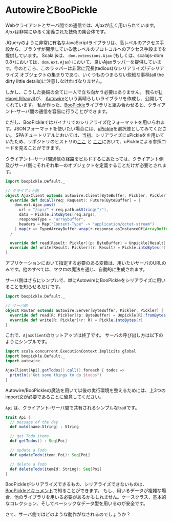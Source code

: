 # AutowireとBooPickle

Webクライアントとサーバ間での通信では、*Ajax*が広く用いられています。*Ajax*は非常にゆるく定義された技術の集合体です。

JQueryのように非常に有名なJavaScriptライブラリは、高レベルのアクセス手段から、ブラウザが開示している低レベルのプロトコルへのアクセス手段までを提供しています。
Scala.jsは、 `dom.extensions.Ajax` (もしくは、scalajs-dom 0.8+においては、`dom.ext.Ajax`) において、良いAjaxラッパーを提供しています。今のところ、このラッパーは非常に冗長(tedious)なシリアライズ/デシリアライズ オブジェクトの集まりであり、いくつものつまらない些細な事柄(all the dirty little details)に注意しなければなりません。

しかし、こうした委細の全てに一人で立ち向かう必要はありません。
我らが[Li Haoyi (lihaoyi)](https://github.com/lihaoyi)が、  [Autowire](https://github.com/lihaoyi/autowire)という素晴らしいライブラリを作成し、公開してくれています。
私が作った、[BooPickle](https://github.com/ochrons/boopickle)ライブラリと組み合わせると、クライアント-サーバ間の通信を容易に行うことができます。

ただし、BooPickleではバイナリでのシリアライズ化フォーマットを用いられます。JSONフォーマットを使いたい場合には、[uPickle](https://github.com/lihaoyi/upickle)を選択肢としてみてください。
SPAチュートリアルにおいては、当初、シリアライズにuPickleをを用いていたため、リポジトリのヒストリの[ここ](https://github.com/ochrons/scalajs-spa-tutorial/blob/628bf9308aaebe7f3d0527007ef604801988ef42/js/src/main/scala/spatutorial/client/services/AjaxClient.scala)
と [ここ](https://github.com/ochrons/scalajs-spa-tutorial/blob/628bf9308aaebe7f3d0527007ef604801988ef42/jvm/src/main/scala/spatutorial/server/MainApp.scala)において、uPickleによる参照コードを見ることができます。

クライアント-サーバ間通信の経路をビルドするにあたっては、クライアント側及びサーバ側にそれぞれ単一のオブジェクトを定義することだけが必要とされます。

```scala
import boopickle.Default._

// クライアント側
object AjaxClient extends autowire.Client[ByteBuffer, Pickler, Pickler] {
  override def doCall(req: Request): Future[ByteBuffer] = {
    dom.ext.Ajax.post(
      url = "/api/" + req.path.mkString("/"),
      data = Pickle.intoBytes(req.args),
      responseType = "arraybuffer",
      headers = Map("Content-Type" -> "application/octet-stream")
    ).map(r => TypedArrayBuffer.wrap(r.response.asInstanceOf[ArrayBuffer]))
  }

  override def read[Result: Pickler](p: ByteBuffer) = Unpickle[Result].fromBytes(p)
  override def write[Result: Pickler](r: Result) = Pickle.intoBytes(r)
}
```
アプリケーションにおいて指定する必要のある変数は、用いたいサーバのURLのみです。他のすべては、マクロの魔法を通じ、自動的に生成されます。

サーバ側はさらにシンプルで、単にAutowireにBooPickleをシリアライズに用いることを知らせるだけです。

```scala
import boopickle.Default._

// サーバ側
object Router extends autowire.Server[ByteBuffer, Pickler, Pickler] {
  override def read[R: Pickler](p: ByteBuffer) = Unpickle[R].fromBytes(p)
  override def write[R: Pickler](r: R) = Pickle.intoBytes(r)
}
```
これで、`AjaxClient`のセットアップは終了です。 サーバの呼び出し方は以下のようにシンプルです。

```scala
import scala.concurrent.ExecutionContext.Implicits.global
import boopickle.Default._
import autowire._

AjaxClient[Api].getTodos().call().foreach { todos =>
  println(s"Got some things to do $todos")
}
```

Autowire/BooPickleの魔法を用いて以後の実行環境を整えるためには、上3つのimport文が必要であることに留意してください。


`Api` は、クライアント-サーバ間で共有されるシンプルなtraitです。

```scala
trait Api {
  // message of the day
  def motd(name:String) : String

  // get Todo items
  def getTodos() : Seq[Poi]

  // update a Todo
  def updateTodo(item: Poi): Seq[Poi]

  // delete a Todo
  def deleteTodo(itemId: String): Seq[Poi]
}
```

BooPickleがシリアライズできるもの、シリアライズできないものは、[BooPickleドキュメント](https://github.com/ochrons/boopickle)で知ることができます。
もし、用いるデータが複雑な場合、他のライブラリを用いる必要があるかもしれません。ケースクラス、基本的なコレクション、そしてベーシックなデータ型を用いるのが安全です。

さて、サーバ側ではどのような動作がなされるのでしょうか？
